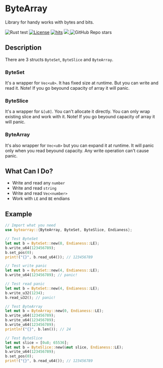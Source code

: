 # ByteArray

Library for handy works with bytes and bits.

![Rust test](https://github.com/maldan/rustlib-bytearray/workflows/Rust/badge.svg)
[![License](https://img.shields.io/github/license/maldan/rustlib-bytearray)](https://github.com/maldan/rustlib-bytearray/blob/main/LICENSE)
[![hits](https://hits.deltapapa.io/github/maldan/rustlib-bytearray.svg)](https://github.com/maldan/rustlib-bytearray)
<a href="https://github.com/maldan/rustlib-bytearray/pulse" alt="Activity">
<img src="https://img.shields.io/github/commit-activity/m/maldan/rustlib-bytearray" />
</a>
![GitHub Repo stars](https://img.shields.io/github/stars/maldan/rustlib-bytearray)

## Description

There are 3 structs `ByteSet`, `ByteSlice` and `ByteArray`.

### ByteSet

It's a wrapper for `Vec<u8>`. It has fixed size at runtime. But you can write and read it. Note! If you go beyound capacity of array it will panic.

### ByteSlice

It's a wrapper for `&[u8]`. You can't allocate it directly. You can only wrap existing slice and work with it. Note! If you go beyound capacity of array it will panic.

### ByteArray

It's also wrapper for `Vec<u8>` but you can expand it at runtime. It will panic only when you read beyound capacity. Any write operation can't cause panic.

## What Can I Do?

- Write and read any `number`
- Write and read `string`
- Write and read `Vec<number>`
- Work with `LE` and `BE` endians

## Example

```rs
// Import what you need
use bytearray::{ByteArray, ByteSet, ByteSlice, Endianess};
```

```rs
// Test ByteSet
let mut b = ByteSet::new(8, Endianess::LE);
b.write_u64(123456789);
b.set_pos(0);
print!("{}", b.read_u64()); // 123456789
```

```rs
// Test write panic
let mut b = ByteSet::new(4, Endianess::LE);
b.write_u64(123456789); // panic!
```

```rs
// Test read panic
let mut b = ByteSet::new(4, Endianess::LE);
b.write_u32(1234);
b.read_u32(); // panic!
```

```rs
// Test ByteArray
let mut b = ByteArray::new(0, Endianess::LE);
b.write_u64(123456789);
b.write_u64(123456789);
b.write_u64(123456789);
println!("{}", b.len()); // 24
```

```rs
// Test ByteSlice
let mut slice = [0u8; 65536];
let mut b = ByteSlice::new(&mut slice, Endianess::LE);
b.write_u64(123456789);
b.set_pos(0);
print!("{}", b.read_u64()); // 123456789
```
